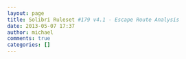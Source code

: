 ```yaml
---
layout: page
title: Solibri Ruleset #179 v4.1 - Escape Route Analysis
date: 2013-05-07 17:37
author: michael
comments: true
categories: []
---
```


